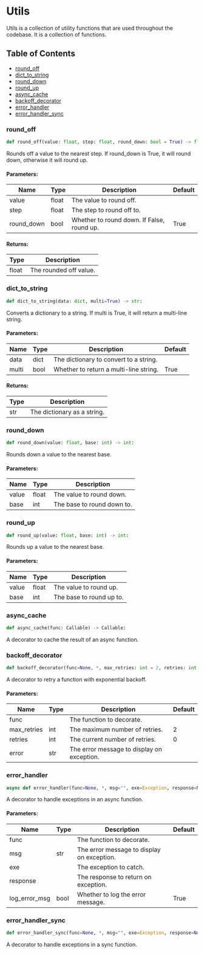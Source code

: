 # Utils
Utils is a collection of utility functions that are used throughout the codebase. It is a collection of functions.

## Table of Contents
- [round_off](#_utiils.round_off)
- [dict_to_string](#_utils.dict_to_string)
- [round_down](#_utils.round_down)
- [round_up](#_utils.round_up)
- [async_cache](#_utils.async_cache)
- [backoff_decorator](#_utils.backoff_decorator)
- [error_handler](#_utils.error_handler)
- [error_handler_sync](#_utils.error_handler_sync)


<a id="_utils.round_off"></a>
### round_off
```python
def round_off(value: float, step: float, round_down: bool = True) -> float:
```
Rounds off a value to the nearest step. If round_down is True, it will round down, otherwise it will round up.

#### Parameters:
| Name       | Type  | Description                                | Default |
|------------|-------|--------------------------------------------|---------|
| value      | float | The value to round off.                    |         |
| step       | float | The step to round off to.                  |         |
| round_down | bool  | Whether to round down. If False, round up. | True    |

#### Returns:
| Type  | Description            |
|-------|------------------------|
| float | The rounded off value. |


<a id="_utils.dict_to_string"></a>
### dict_to_string
```python
def dict_to_string(data: dict, multi=True) -> str:
```
Converts a dictionary to a string. If multi is True, it will return a multi-line string.

#### Parameters:
| Name  | Type | Description                            | Default |
|-------|------|----------------------------------------|---------|
| data  | dict | The dictionary to convert to a string. |         |
| multi | bool | Whether to return a multi-line string. | True    |

#### Returns:
| Type | Description                 |
|------|-----------------------------|
| str  | The dictionary as a string. |


<a id="_utils.round_down"></a>
### round_down
```python
def round_down(value: float, base: int) -> int:
```
Rounds down a value to the nearest base. 

#### Parameters:
| Name  | Type  | Description                        |
|-------|-------|------------------------------------|
| value | float | The value to round down.           |
| base  | int   | The base to round down to.         |


<a id="_utils.round_up"></a>
### round_up
```python
def round_up(value: float, base: int) -> int:
```
Rounds up a value to the nearest base.

#### Parameters:
| Name  | Type  | Description                      |
|-------|-------|----------------------------------|
| value | float | The value to round up.           |
| base  | int   | The base to round up to.         |


<a id="_utils.async_cache"></a>
### async_cache
```python
def async_cache(func: Callable) -> Callable:
```
A decorator to cache the result of an async function.


<a id="_utils.backoff_decorator"></a>
### backoff_decorator
```python
def backoff_decorator(func=None, *, max_retries: int = 2, retries: int = 0, error="") -> Callable:
```
A decorator to retry a function with exponential backoff.

#### Parameters:
| Name        | Type | Description                                | Default |
|-------------|------|--------------------------------------------|---------|
| func        |      | The function to decorate.                  |         |
| max_retries | int  | The maximum number of retries.             | 2       |
| retries     | int  | The current number of retries.             | 0       |
| error       | str  | The error message to display on exception. |         |


<a id="_utils.error_handler"></a>
### error_handler
```python
async def error_handler(func=None, *, msg="", exe=Exception, response=None, log_error_msg=True) -> Callable:
```
A decorator to handle exceptions in an async function.

#### Parameters:
| Name          | Type | Description                                | Default |
|---------------|------|--------------------------------------------|---------|
| func          |      | The function to decorate.                  |         |
| msg           | str  | The error message to display on exception. |         |
| exe           |      | The exception to catch.                    |         |
| response      |      | The response to return on exception.       |         |
| log_error_msg | bool | Whether to log the error message.          | True    |


<a id="_utils.error_handler_sync"></a>
### error_handler_sync
```python
def error_handler_sync(func=None, *, msg="", exe=Exception, response=None, log_error_msg=True) -> Callable:
```
A decorator to handle exceptions in a sync function.
